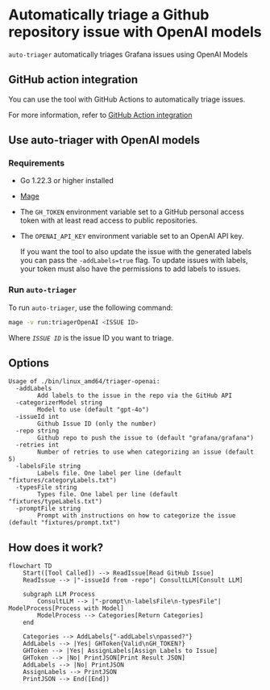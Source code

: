 # Automatically triage a Github repository issue with OpenAI models

`auto-triager` automatically triages Grafana issues using OpenAI Models

## GitHub action integration

You can use the tool with GitHub Actions to automatically triage issues.

For more information, refer to [GitHub Action integration](./docs/github-action.md)

## Use auto-triager with OpenAI models

### Requirements

- Go 1.22.3 or higher installed
- [Mage](https://magefile.org/)
- The `GH_TOKEN` environment variable set to a GitHub personal access token with at least read access to public repositories.
- The `OPENAI_API_KEY` environment variable set to an OpenAI API key.

  If you want the tool to also update the issue with the generated labels you can pass the `-addLabels=true` flag.
  To update issues with labels, your token must also have the permissions to add labels to issues.

### Run `auto-triager`

To run `auto-triager`, use the following command:

```bash
mage -v run:triagerOpenAI <ISSUE ID>
```

Where _`ISSUE ID`_ is the issue ID you want to triage.

## Options

```
Usage of ./bin/linux_amd64/triager-openai:
  -addLabels
        Add labels to the issue in the repo via the GitHub API
  -categorizerModel string
        Model to use (default "gpt-4o")
  -issueId int
        Github Issue ID (only the number)
  -repo string
        Github repo to push the issue to (default "grafana/grafana")
  -retries int
        Number of retries to use when categorizing an issue (default 5)
  -labelsFile string
        Labels file. One label per line (default "fixtures/categoryLabels.txt")
  -typesFile string
        Types file. One label per line (default "fixtures/typeLabels.txt")
  -promptFile string
        Prompt with instructions on how to categorize the issue (default "fixtures/prompt.txt")

```

## How does it work?

```mermaid
flowchart TD
    Start([Tool Called]) --> ReadIssue[Read GitHub Issue]
    ReadIssue --> |"-issueId from -repo"| ConsultLLM[Consult LLM]

    subgraph LLM Process
        ConsultLLM --> |"-prompt\n-labelsFile\n-typesFile"| ModelProcess[Process with Model]
        ModelProcess --> Categories[Return Categories]
    end

    Categories --> AddLabels{"-addLabels\npassed?"}
    AddLabels --> |Yes| GHToken{Valid\nGH_TOKEN?}
    GHToken --> |Yes| AssignLabels[Assign Labels to Issue]
    GHToken --> |No| PrintJSON[Print Result JSON]
    AddLabels --> |No| PrintJSON
    AssignLabels --> PrintJSON
    PrintJSON --> End([End])
```
